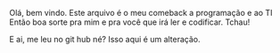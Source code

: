 Olá, bem vindo.
Este arquivo é o meu comeback a programação e ao TI
Então boa sorte pra mim e pra você que irá ler e codificar.
Tchau! 

E ai, me leu no git hub né? Isso aqui é um alteração.